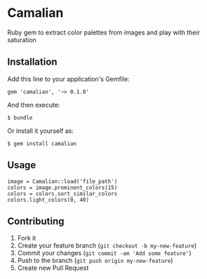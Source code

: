 # Camalian

Ruby gem to extract color palettes from images and play with their saturation

## Installation

Add this line to your application's Gemfile:

    gem 'camalian', '~> 0.1.0'

And then execute:

    $ bundle

Or install it yourself as:

    $ gem install camalian

## Usage

    image = Camalian::load('file_path')
    colors = image.prominent_colors(15)
    colors = colors.sort_similar_colors
    colors.light_colors(0, 40)

## Contributing

1. Fork it
2. Create your feature branch (`git checkout -b my-new-feature`)
3. Commit your changes (`git commit -am 'Add some feature'`)
4. Push to the branch (`git push origin my-new-feature`)
5. Create new Pull Request
